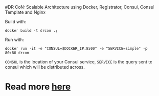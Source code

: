 #DR CoN: Scalable Architecture using Docker, Registrator, Consul, Consul Template and Nginx

Build with:

```
docker build -t drcon .;
```

Run with:

```
docker run -it -e "CONSUL=$DOCKER_IP:8500" -e "SERVICE=simple" -p 80:80 drcon
```

`CONSUL` is the location of your Consul service, `SERVICE` is the query sent to consul which will be distributed across.

# Read more [here](http://www.maori.geek.nz/post/scalable_architecture_dr_con_docker_registrator_consul_nginx)

